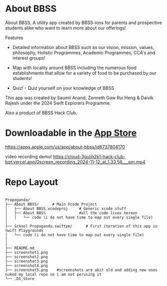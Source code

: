 # About BBSS

About BBSS, A utility app created by BBSS-ions for parents and prospective students alike who want to learn more about our offerings!


Features

- Detailed information about BBSS such as our vision, mission, values, philosophy, Holistic Programmes, Academic Programmes, CCA's and interest groups!

- Map with locality around BBSS including the numerous food establishments that allow for a variety of food to be purchased by our students!

- Quiz! - Quiz yourself on your knowledge of BBSS


This app was created by Saumil Anand, Zenneth Gaw Rui Heng & Daivik Rajesh under the 2024 Swift Explorers Programme.

Also a product of BBSS Hack Club.


# Downloadable in the [App Store](!https://apps.apple.com/us/app/about-bbss/id6737804170)
https://apps.apple.com/us/app/about-bbss/id6737804170

video recording demo! https://cloud-3guiih2k1-hack-club-bot.vercel.app/0screen_recording_2024-11-12_at_1.33.56___pm.mp4
# Repo Layout

```plaintext

Propoganda/
├── About BBSS/      # Main Xcode Project
│   ├── About BBSS.xcodeproj     # Generic xcode stuff
│   ├── About BBSS               #all the code lives hereon 
│   │   └── code (i do not have time to map out every single file)
│
├── School Propoganda.swiftpm/      # First iteration of this app in Swift Playgrounds
│   └── code (i do not have time to map out every single file)
│
│
├── README.md
├── screenshot1.png
├── screenshot2.png
├── screenshot3.png
├── screenshot4.png
├── screenshot5.png    #screenshots are abit old and adding new ones nuked my local repo so i am not perusing it
└── .DS_Store
